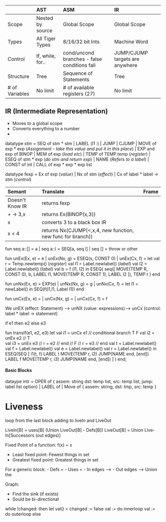 |                 | AST              | ASM                                          | IR                                |
| :-------------  | :-------------   | :---------------------------------------     |:-------------                     |
| Scope           | Nested by source | Global Scope                                 | Global Scope                      |
| Types           | All Tiger Types  | 8/16/32 bit Ints                             | Machine Word                      |
| Control         | If, while, for.. | cond/uncond branches - false conditions fall | JUMP/CJUMP targets are anywhere   |
| Structure       | Tree             | Sequence of Statements                       | Tree                              |
| # of Variables  | No limit         | # of available registers (27)                | No limit                          |

## IR (Intermediate Representation)
- Moves to a global scope
- Converts everything to a number
-

datatype stm = SEQ of stm * stm
             | LABEL (*l1 :*)
             | JUMP
             | CJUMP
             | MOVE of exp * exp (*Assignment - take this value and put it in this place*)
             | EXP
    and exp of BINOP
             | MEM of exp (*load etc*)
             | TEMP of TEMP.temp (*register*)
             | ESEQ of stm * exp (*do stm and return exp*)
             | NAME (*Refers to a label*)
             | CONST of int
             | CALL of exp * exp * exp list

 datatype fexp = Ex of exp (*value*)
               | Nx of stm (*effect*)
               | Cx of label * label -> stm (*control*)

| Semant          | Translate                                                   | Frame                                        |
| :-------------  | :-------------                                              | :---------------------------------------     |
| Doesn't Know IR | returns fexp                                                |                                              |
| + -> 3,x        | returns Ex(BINOP(x,3))                                      |                                              |
| x               | converts 3 to a black box IR                                |                                              |
| x < 4           | returns Nx(CJUMP(<,x,4, new function, new func for branch)) |                                              |

fun seq a::[] = a
  | seq a::l  = SEQ[a, seq l]
  | seq []    = throw or other

fun unEx(Ex, e) = e
  | unEx(Nx, g) = ESEQ(s, CONST 0)
  | unEx(Cx, f) =
    let val r = Temp.newtemp() (*register*)
        val l1 = Label.newlabel() (*label*)
        val l2 = Label.newlabel() (*label*)
        val b = f (l1, l2)
    in
        ESEQ(
            seq([
                    MOVE(TEMP R, CONST 0),
                    b,
                    LABEL l1,
                    MOVE(TEMP R, CONST 1),
                    LABEL l2
                  ]),
             TEMP r
             )
    end

fun unNx(Ex, e) = EXP(e)
  | unNx(Nx, g) = g
  | unNx(Cx, f) =
    let l1 = newLabel()
    in
        SEQ(f(l1,l1, Label l1))
    end

fun unCx(Ex, e) =
  | unCx(Nx, g) =
  | unCx(Cx, f) = f


 We unEX (effect: Statement) --> unNX (value: expressions)--> unCx (control: label * label -> statement)


 if e1 then e2 else e3

 fun transIf(e1, e2, e3)
    let
        val i1 = unCx e1                // conditional branch T F
        val i2 = unEx e2                 // T  
        val i3 = unEx e3                     // r = e2
                                             // end
                                         // F
                                            // r = e3
                                            // end
        val t = Label.newlabel()
        val f = Label.newlabel()
        val e = Label.newlabel()
        val r = Label.newlabel()
    in
        ESEQ(SEQ [
                i1(t, f)
                LABEL t
                MOVE(TEMP r, i2)
                JUMP(NAME end, [end])
                LABEL f
                MOVE(TEMP r, i3)
                JUMP(NAME end, [end])
                ]
            )
    end;


#### Basic Blocks



dataype intr =
    OPER of {
        assem: string
        dst: temp list,
        src: temp list,
        jump: label list option}
    | LABEL of
    | Move of {
            assem: string,
            dst: tmp,
            src: temp
            }


# Liveness

loop from the last block adding to liveIn and LiveOut

LiveIn[B] = uses[B] (Union LiveOut[B] - Defs[B])
LiveOut[B] = Union Live-In[Successors (out edges)]

Fixed Point of a function: f(x) = x
- Least fixed point: Fewest things in set
- Greatest fixed point: Greatest things in set

For a generic block:
    - Defs =
    - Uses =
    - In edges -->
    - Out edges --> Union the  


Graph:
- Find the sink (if exists)
- Sould be bi-directional


while !changed:
    then
        let val() = changed := false
        val := do innerloop
        val := do outerloop
    else
